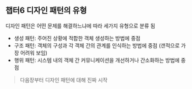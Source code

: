 ## 챕터6 디자인 패턴의 유형

디자인 패턴은 어떤 문제를 해결하느냐에 따라 세가지 유형으로 분류 됨
- 생성 패턴: 주어진 상황에 적합한 객체 생성하는 방법에 중점
- 구조 패턴: 객체의 구성과 각 객체 간의 관계를 인식하는 방법에 중점 (갠적으로 가장 어려워 보임)
- 행위 패턴: 시스템 내의 객체 간 커뮤니케이션을 개선하거나 간소화하는 방법에 중점

> 다음장부터 디자인 패턴에 대해 진짜 시작
